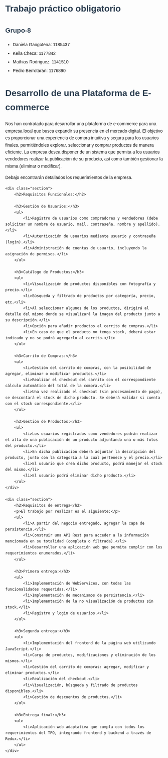 <h1>Trabajo práctico obligatorio </h1>
<h2>Grupo-8</h2>
<ul>
<li>Daniela Gangotena:	1185437</li>
<li>Keila Checa:	1177842</li>
<li>Mathias Rodriguez:	1141510</li>
<li>Pedro Berrotaran:	1176890</li>
</ul>

  <title>Desarrollo de una Plataforma de E-commerce</title>
    <style>
        body {
            font-family: Arial, sans-serif;
            line-height: 1.6;
        }
        h1, h2 {
            color: #2c3e50;
        }
        h3 {
            color: #34495e;
        }
        ul {
            margin: 10px 0;
        }
        li {
            margin: 5px 0;
        }
        .section {
            margin-bottom: 20px;
        }
    </style>
</head>
<body>
    <h1>Desarrollo de una Plataforma de E-commerce</h1>
    <p>Nos han contratado para desarrollar una plataforma de e-commerce para una empresa local que busca expandir su presencia en el mercado digital. El objetivo es proporcionar una experiencia de compra intuitiva y segura para los usuarios finales, permitiéndoles explorar, seleccionar y comprar productos de manera eficiente. La empresa desea disponer de un sistema que permita a los usuarios vendedores realizar la publicación de su producto, así como también gestionar la misma (eliminar o modificar).</p>
    <p>Debajo encontrarán detallados los requerimientos de la empresa.</p>

    <div class="section">
        <h2>Requisitos Funcionales:</h2>

        <h3>Gestión de Usuarios:</h3>
        <ul>
            <li>Registro de usuarios como compradores y vendedores (debe solicitar un nombre de usuario, mail, contraseña, nombre y apellido).</li>
            <li>Autenticación de usuarios mediante usuario y contraseña (login).</li>
            <li>Administración de cuentas de usuario, incluyendo la asignación de permisos.</li>
        </ul>

        <h3>Catálogo de Productos:</h3>
        <ul>
            <li>Visualización de productos disponibles con fotografía y precio.</li>
            <li>Búsqueda y filtrado de productos por categoría, precio, etc.</li>
            <li>Al seleccionar algunos de los productos, dirigirá al detalle del mismo donde se visualizará la imagen del producto junto a su descripción.</li>
            <li>Opción para añadir productos al carrito de compras.</li>
            <li>En caso de que el producto no tenga stock, deberá estar indicado y no se podrá agregarlo al carrito.</li>
        </ul>

        <h3>Carrito de Compras:</h3>
        <ul>
            <li>Gestión del carrito de compras, con la posibilidad de agregar, eliminar o modificar productos.</li>
            <li>Realizar el checkout del carrito con el correspondiente cálculo automático del total de la compra.</li>
            <li>Una vez realizado el checkout (sin procesamiento de pago), se descontará el stock de dicho producto. Se deberá validar si cuenta con el stock correspondiente.</li>
        </ul>

        <h3>Gestión de Productos:</h3>
        <ul>
            <li>Los usuarios registrados como vendedores podrán realizar el alta de una publicación de un producto adjuntando una o más fotos del producto.</li>
            <li>En dicha publicación deberá adjuntar la descripción del producto, junto con la categoría a la cual pertenece y el precio.</li>
            <li>El usuario que crea dicho producto, podrá manejar el stock del mismo.</li>
            <li>El usuario podrá eliminar dicho producto.</li>
        </ul>
    </div>

    <div class="section">
        <h2>Requisitos de entrega</h2>
        <p>El trabajo por realizar es el siguiente:</p>
        <ul>
            <li>A partir del negocio entregado, agregar la capa de persistencia.</li>
            <li>Construir una API Rest para acceder a la información mencionada en su totalidad (completa o filtrada).</li>
            <li>Desarrollar una aplicación web que permita cumplir con los requerimientos enumerados.</li>
        </ul>

        <h3>Primera entrega:</h3>
        <ul>
            <li>Implementación de WebServices, con todas las funcionalidades requeridas.</li>
            <li>Implementación de mecanismos de persistencia.</li>
            <li>Implementación de la no visualización de productos sin stock.</li>
            <li>Registro y login de usuarios.</li>
        </ul>

        <h3>Segunda entrega:</h3>
        <ul>
            <li>Implementación del frontend de la página web utilizando JavaScript.</li>
            <li>Carga de productos, modificaciones y eliminación de los mismos.</li>
            <li>Gestión del carrito de compras: agregar, modificar y eliminar productos.</li>
            <li>Realización del checkout.</li>
            <li>Visualización, búsqueda y filtrado de productos disponibles.</li>
            <li>Gestión de descuentos de productos.</li>
        </ul>

        <h3>Entrega final:</h3>
        <ul>
            <li>Aplicación web adaptativa que cumpla con todos los requerimientos del TPO, integrando frontend y backend a través de Redux.</li>
        </ul>
    </div>
</body>
</html>
